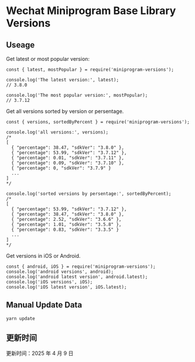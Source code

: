 
# Wechat Miniprogram Base Library Versions

## Useage

Get latest or most popular version:

```;
const { latest, mostPopular } = require('miniprogram-versions');

console.log('The latest version:', latest);
// 3.8.0

console.log('The most popular version:', mostPopular);
// 3.7.12

```

Get all versions sorted by version or persentage.

```
const { versions, sortedByPercent } = require('miniprogram-versions');

console.log('all versions:', versions);
/*
[
  { "percentage": 38.47, "sdkVer": "3.8.0" },
  { "percentage": 53.99, "sdkVer": "3.7.12" },
  { "percentage": 0.01, "sdkVer": "3.7.11" },
  { "percentage": 0.09, "sdkVer": "3.7.10" },
  { "percentage": 0, "sdkVer": "3.7.9" }
  ...
]
*/

console.log('sorted versions by persentage:', sortedByPercent);
/*
[
  { "percentage": 53.99, "sdkVer": "3.7.12" },
  { "percentage": 38.47, "sdkVer": "3.8.0" },
  { "percentage": 2.52, "sdkVer": "3.6.6" },
  { "percentage": 1.01, "sdkVer": "3.5.8" },
  { "percentage": 0.83, "sdkVer": "3.3.5" }
  ...
]
*/
```

Get versions in iOS or Android.

```
const { android, iOS } = require('miniprogram-versions');
console.log('android versions', android);
console.log('android latest version', android.latest);
console.log('iOS versions', iOS);
console.log('iOS latest version', iOS.latest);
```

## Manual Update Data

```
yarn update
```

## 更新时间

更新时间：2025 年 4 月 9 日
